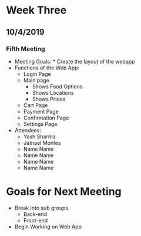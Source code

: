 # Week Three
## 10/4/2019
### Fifth Meeting
* Meeting Goals:
        * Create the layout of the webapp
* Functions of the Web App:
	* Login Page
	* Main page
		* Shows Food Options
		* Shows Locations
		* Shows Prices 
	* Cart Page
	* Payment Page
	* Confirmation Page
	* Settings Page
 * Attendees:
	* Yash Sharma
	* Jatnael Montes
	* Name Name
	* Name Name
	* Name Name
	* Name Name
# Goals for Next Meeting
* Break into sub groups
	* Back-end
	* Front-end
* Begin Working on Web App
